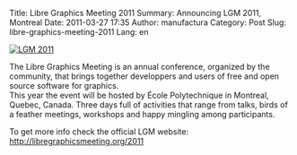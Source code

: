 Title: Libre Graphics Meeting 2011
Summary: Announcing LGM 2011, Montreal
Date: 2011-03-27 17:35
Author: manufactura
Category: Post
Slug: libre-graphics-meeting-2011
Lang: en

[![LGM 2011](http://media.manufacturaindependente.org/lgm2011-210x300.jpg "LGM 2011")](http://media.manufacturaindependente.org/lgm2011.jpg)

The Libre Graphics Meeting is an annual conference, organized by the
community, that brings together developpers and users of free and open
source software for graphics.  
This year the event will be hosted by École Polytechnique in Montreal,
Quebec, Canada. Three days full of activities that range from talks,
birds of a feather meetings, workshops and happy mingling among
participants.

To get more info check the official LGM website:
<http://libregraphicsmeeting.org/2011>

